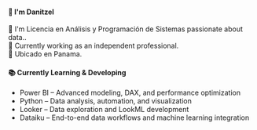 #### 👋 I'm Danitzel

🎯 I'm Licencia en Análisis y Programación de Sistemas passionate about data..  
💼 Currently working as an independent professional.  
📍 Ubicado en Panama.

#### 📚 Currently Learning & Developing

- Power BI – Advanced modeling, DAX, and performance optimization
- Python – Data analysis, automation, and visualization
- Looker – Data exploration and LookML development
- Dataiku – End-to-end data workflows and machine learning integration

<!--
**danit1972/danit1972** is a ✨ _special_ ✨ repository because its `README.md` (this file) appears on your GitHub profile.

Here are some ideas to get you started:

- 🔭 I’m currently working on ...
 🌱 I’m currently learning Python, Azure Devops
- 👯 I’m looking to collaborate on ...
- 🤔 I’m looking for help with ...
- 💬 Ask me about ...
- 📫 How to reach me: ...
- 😄 Pronouns: ...
- ⚡ Fun fact: ...
-->
